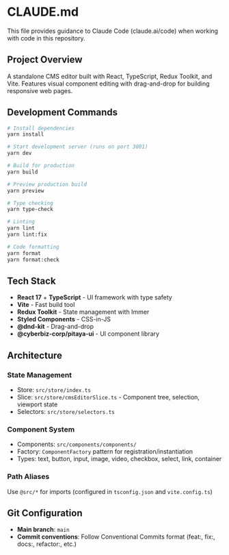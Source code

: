 # CLAUDE.md

This file provides guidance to Claude Code (claude.ai/code) when working with code in this repository.

## Project Overview

A standalone CMS editor built with React, TypeScript, Redux Toolkit, and Vite. Features visual component editing with drag-and-drop for building responsive web pages.

## Development Commands

```bash
# Install dependencies
yarn install

# Start development server (runs on port 3001)
yarn dev

# Build for production
yarn build

# Preview production build
yarn preview

# Type checking
yarn type-check

# Linting
yarn lint
yarn lint:fix

# Code formatting
yarn format
yarn format:check
```

## Tech Stack

- **React 17** + **TypeScript** - UI framework with type safety
- **Vite** - Fast build tool
- **Redux Toolkit** - State management with Immer
- **Styled Components** - CSS-in-JS
- **@dnd-kit** - Drag-and-drop
- **@cyberbiz-corp/pitaya-ui** - UI component library

## Architecture

### State Management
- Store: `src/store/index.ts`
- Slice: `src/store/cmsEditorSlice.ts` - Component tree, selection, viewport state
- Selectors: `src/store/selectors.ts`

### Component System
- Components: `src/components/components/`
- Factory: `ComponentFactory` pattern for registration/instantiation
- Types: text, button, input, image, video, checkbox, select, link, container

### Path Aliases
Use `@src/*` for imports (configured in `tsconfig.json` and `vite.config.ts`)

## Git Configuration

- **Main branch**: `main`
- **Commit conventions**: Follow Conventional Commits format (feat:, fix:, docs:, refactor:, etc.)